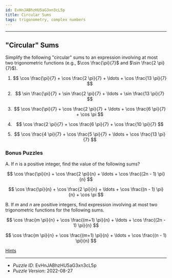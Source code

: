 ```yaml
---
id: EvHnJABhzHU5aG3xn3cL5p
title: Circular Sums
tags: trigonometry, complex numbers
---
```


--------------------------------------------------------------------------------------------

## "Circular" Sums

Simplify the following "circular" sums to an expression involving at most two trigonometric
functions (e.g., $\cos \frac{\pi}{7}$ and $\sin \frac{2 \pi}{7}$).

1. $$
     \cos \frac{\pi}{7} + \cos \frac{2 \pi}{7} + \ldots + \cos \frac{13 \pi}{7}
   $$

2. $$
     \sin \frac{\pi}{7} + \sin \frac{2 \pi}{7} + \ldots + \sin \frac{13 \pi}{7}
   $$

3. $$
     \cos \frac{\pi}{7} + \cos \frac{2 \pi}{7} + \ldots + \cos \frac{6 \pi}{7} + \cos \pi
   $$

4. $$
     \cos \frac{2 \pi}{7} + \cos \frac{6 \pi}{7} + \cos \frac{10 \pi}{7}
   $$

5. $$
     \cos \frac{4 \pi}{7} + \cos \frac{5 \pi}{7} + \ldots + \cos \frac{13 \pi}{7}
   $$

### Bonus Puzzles

A. If $n$ is a positive integer, find the value of the following sums?

   $$
     \cos \frac{\pi}{n} + \cos \frac{2 \pi}{n} + \ldots + \cos \frac{(2n - 1) \pi}{n}
   $$

   $$
     \cos \frac{\pi}{n} + \cos \frac{2 \pi}{n} + \ldots
     + \cos \frac{(n - 1) \pi}{n} + \cos \pi
   $$

B. If $m$ and $n$ are positive integers, find expression involving at most two
   trigonometric functions for the following sums.

   $$
     \cos \frac{m \pi}{n} + \cos \frac{(m+1) \pi}{n} + \ldots + \cos \frac{(2n - 1) \pi}{n}
   $$

   $$
     \cos \frac{m \pi}{n} + \cos \frac{(m+1) \pi}{n} + \ldots + \cos \frac{(n - 1) \pi}{n}
   $$


[Hints](EvHnJABhzHU5aG3xn3cL5p-hints.md)

--------------------------------------------------------------------------------------------

* _Puzzle ID_: EvHnJABhzHU5aG3xn3cL5p
* _Puzzle Version_: 2022-08-27
